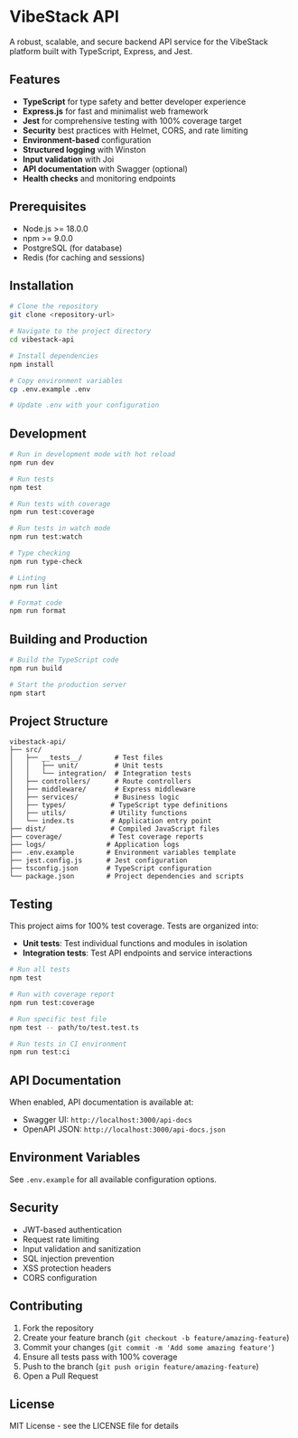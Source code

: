 # VibeStack API

A robust, scalable, and secure backend API service for the VibeStack platform built with TypeScript, Express, and Jest.

## Features

- **TypeScript** for type safety and better developer experience
- **Express.js** for fast and minimalist web framework
- **Jest** for comprehensive testing with 100% coverage target
- **Security** best practices with Helmet, CORS, and rate limiting
- **Environment-based** configuration
- **Structured logging** with Winston
- **Input validation** with Joi
- **API documentation** with Swagger (optional)
- **Health checks** and monitoring endpoints

## Prerequisites

- Node.js >= 18.0.0
- npm >= 9.0.0
- PostgreSQL (for database)
- Redis (for caching and sessions)

## Installation

```bash
# Clone the repository
git clone <repository-url>

# Navigate to the project directory
cd vibestack-api

# Install dependencies
npm install

# Copy environment variables
cp .env.example .env

# Update .env with your configuration
```

## Development

```bash
# Run in development mode with hot reload
npm run dev

# Run tests
npm test

# Run tests with coverage
npm run test:coverage

# Run tests in watch mode
npm run test:watch

# Type checking
npm run type-check

# Linting
npm run lint

# Format code
npm run format
```

## Building and Production

```bash
# Build the TypeScript code
npm run build

# Start the production server
npm start
```

## Project Structure

```
vibestack-api/
├── src/
│   ├── __tests__/        # Test files
│   │   ├── unit/         # Unit tests
│   │   └── integration/  # Integration tests
│   ├── controllers/      # Route controllers
│   ├── middleware/       # Express middleware
│   ├── services/         # Business logic
│   ├── types/           # TypeScript type definitions
│   ├── utils/           # Utility functions
│   └── index.ts         # Application entry point
├── dist/                # Compiled JavaScript files
├── coverage/            # Test coverage reports
├── logs/               # Application logs
├── .env.example        # Environment variables template
├── jest.config.js      # Jest configuration
├── tsconfig.json       # TypeScript configuration
└── package.json        # Project dependencies and scripts
```

## Testing

This project aims for 100% test coverage. Tests are organized into:

- **Unit tests**: Test individual functions and modules in isolation
- **Integration tests**: Test API endpoints and service interactions

```bash
# Run all tests
npm test

# Run with coverage report
npm run test:coverage

# Run specific test file
npm test -- path/to/test.test.ts

# Run tests in CI environment
npm run test:ci
```

## API Documentation

When enabled, API documentation is available at:
- Swagger UI: `http://localhost:3000/api-docs`
- OpenAPI JSON: `http://localhost:3000/api-docs.json`

## Environment Variables

See `.env.example` for all available configuration options.

## Security

- JWT-based authentication
- Request rate limiting
- Input validation and sanitization
- SQL injection prevention
- XSS protection headers
- CORS configuration

## Contributing

1. Fork the repository
2. Create your feature branch (`git checkout -b feature/amazing-feature`)
3. Commit your changes (`git commit -m 'Add some amazing feature'`)
4. Ensure all tests pass with 100% coverage
5. Push to the branch (`git push origin feature/amazing-feature`)
6. Open a Pull Request

## License

MIT License - see the LICENSE file for details